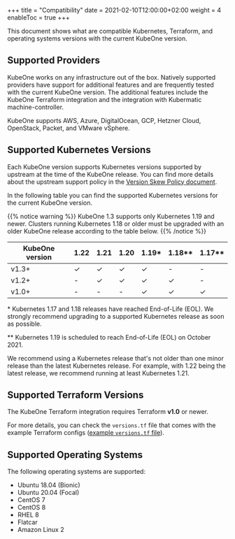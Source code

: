 +++
title = "Compatibility"
date = 2021-02-10T12:00:00+02:00
weight = 4
enableToc = true
+++

This document shows what are compatible Kubernetes, Terraform, and operating
systems versions with the current KubeOne version.

## Supported Providers

KubeOne works on any infrastructure out of the box. Natively supported
providers have support for additional features and are frequently tested with
the current KubeOne version. The additional features include the KubeOne
Terraform integration and the integration with Kubermatic machine-controller.

KubeOne supports AWS, Azure, DigitalOcean, GCP, Hetzner Cloud,
OpenStack, Packet, and VMware vSphere.

## Supported Kubernetes Versions

Each KubeOne version supports Kubernetes versions supported by upstream at the
time of the KubeOne release. You can find more details about the upstream
support policy in the [Version Skew Policy document][upstream-supported-versions].

In the following table you can find the supported Kubernetes versions for the
current KubeOne version.

{{% notice warning %}}
KubeOne 1.3 supports only Kubernetes 1.19 and newer. Clusters running
Kubernetes 1.18 or older must be upgraded with an older KubeOne release
according to the table below.
{{% /notice %}}

| KubeOne version | 1.22  | 1.21  | 1.20  | 1.19\* | 1.18\*\* | 1.17\*\* |
| --------------- | ----- | ----- | ----- | ------ | -------- | -------- |
| v1.3+           | ✓     | ✓     | ✓     | ✓      | -        | -        |
| v1.2+           | -     | ✓     | ✓     | ✓      | ✓        | -        |
| v1.0+           | -     | -     | -     | ✓      | ✓        | ✓        |

\* Kubernetes 1.17 and 1.18 releases have reached End-of-Life (EOL). We
strongly recommend upgrading to a supported Kubernetes release as soon as
possible.

\*\* Kubernetes 1.19 is scheduled to reach End-of-Life (EOL) on October 2021.

We recommend using a Kubernetes release that's not older than one minor release
than the latest Kubernetes release. For example, with 1.22 being the latest
release, we recommend running at least Kubernetes 1.21.

## Supported Terraform Versions

The KubeOne Terraform integration requires Terraform **v1.0** or newer.

For more details, you can check the `versions.tf` file that comes with the
example Terraform configs ([example `versions.tf` file][aws-versions-tf]).

## Supported Operating Systems

The following operating systems are supported:

* Ubuntu 18.04 (Bionic)
* Ubuntu 20.04 (Focal)
* CentOS 7
* CentOS 8
* RHEL 8
* Flatcar
* Amazon Linux 2

[upstream-supported-versions]: https://kubernetes.io/docs/setup/release/version-skew-policy/#supported-versions
[kubernetes-issue-93194]: https://github.com/kubernetes/kubernetes/issues/93194
[terraform-configs]: https://github.com/kubermatic/kubeone/tree/release/v1.3/examples/terraform
[aws-versions-tf]: https://github.com/kubermatic/kubeone/blob/release/v1.3/examples/terraform/aws/versions.tf
